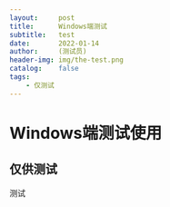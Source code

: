 ```yaml
---
layout:     post
title:      Windows端测试
subtitle:   test
date:       2022-01-14
author:     (测试员)
header-img: img/the-test.png
catalog:    false
tags:
    - 仅测试
---
```

# Windows端测试使用
## 仅供测试
测试

